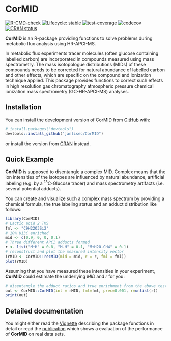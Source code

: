 
# CorMID

<!-- badges: start -->
[![R-CMD-check](https://github.com/janlisec/CorMID/actions/workflows/R-CMD-check.yaml/badge.svg)](https://github.com/janlisec/CorMID/actions/workflows/R-CMD-check.yaml)
[![Lifecycle: stable](https://img.shields.io/badge/lifecycle-stable-brightgreen.svg)](https://lifecycle.r-lib.org/articles/stages.html#stable)
[![test-coverage](https://github.com/janlisec/CorMID/actions/workflows/test-coverage.yaml/badge.svg)](https://github.com/janlisec/CorMID/actions/workflows/test-coverage.yaml)
[![codecov](https://codecov.io/gh/janlisec/CorMID/branch/main/graph/badge.svg?token=NSY6DITZVH)](https://codecov.io/gh/janlisec/CorMID)
[![CRAN status](https://www.r-pkg.org/badges/version/CorMID)](https://CRAN.R-project.org/package=CorMID)
<!-- badges: end -->

**CorMID** is an R-package providing functions to solve problems during 
metabolic flux analysis using HR-APCI-MS.

In metabolic flux experiments tracer molecules (often glucose containing 
labelled carbon) are incorporated in compounds measured using mass spectrometry. 
The mass isotopologue distributions (MIDs) of these compounds needs to be 
corrected for natural abundance of labelled carbon and other effects, which are 
specific on the compound and ionization technique applied. This package provides 
functions to correct such effects in high resolution gas chromatography 
atmospheric pressure chemical ionization mass spectrometry (GC-HR-APCI-MS) 
analyses.

## Installation

You can install the development version of CorMID from 
[GitHub](https://github.com/) with:

``` r
# install.packages("devtools")
devtools::install_github("janlisec/CorMID")
```

or install the version from [CRAN](https://cran.r-project.org/package=CorMID) 
instead.

## Quick Example

**CorMID** is supposed to disentangle a complex MID. Complex means that the ion
intensities of the isotopes are influenced by natural abundance, artificial
labeling (e.g. by a <sup>13</sup>C-Glucose tracer) and mass spectrometry 
artifacts (i.e. several potential adducts).

You can create and visualize such a complex mass spectrum by providing a 
chemical formula, the true labeling status and an adduct distribution like 
follows:

``` r
library(CorMID)
# Lactic acid 2 TMS
fml <- "C9H22O3Si2"
# 10% U13C enriched
mid <- c(0.9, 0, 0, 0.1)
# Three different APCI adducts formed
r <- list("M+H" = 0.8, "M-H" = 0.1, "M+H2O-CH4" = 0.1)
# reconstruct and plot the measured intensity vector
(rMID <- CorMID::recMID(mid = mid, r = r, fml = fml))
plot(rMID)
```
Assuming that you have measured these intensities in your experiment, **CorMID**
could estimate the underlying *MID* and *r* for you:

``` r
# disentangle the adduct ratios and true enrichment from the above test data
out <- CorMID::CorMID(int = rMID, fml=fml, prec=0.001, r=unlist(r))
print(out)
```

## Detailed documentation

You might either read the [Vignette](https://cran.r-project.org/package=CorMID/vignettes/CorMID.html) 
describing the package functions in detail or read the [publication](https://doi.org/10.3390/metabo12050408) 
which shows a evaluation of the performance of **CorMID** on real data sets.
